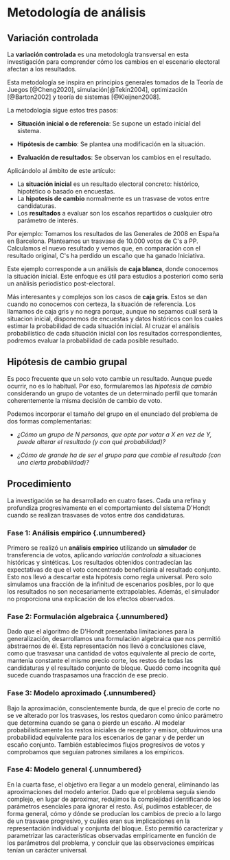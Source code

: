 # Metodología de análisis

## Variación controlada

La **variación controlada** es una metodología
transversal en esta investigación
para comprender cómo los cambios en el escenario electoral
afectan a los resultados.

Esta metodología se inspira en principios generales tomados de
la Teoría de Juegos [@Cheng2020],
simulación[@Tekin2004],
optimización [@Barton2002] y
teoría de sistemas [@Kleijnen2008].

La metodologia sigue estos tres pasos:

- **Situación inicial o de referencia**:
  Se supone un estado inicial del sistema.

- **Hipótesis de cambio**:
  Se plantea una modificación en la situación.

- **Evaluación de resultados**:
  Se observan los cambios en el resultado.

Aplicándolo al ámbito de este artículo:

- La **situación inicial** es un resultado electoral concreto: histórico, hipotético o basado en encuestas.
- La **hipotesis de cambio** normalmente es un trasvase de votos entre candidaturas.
- Los **resultados** a evaluar son los escaños repartidos o cualquier otro parámetro de interés.

Por ejemplo:
Tomamos los resultados de las Generales de 2008 en España en Barcelona.
Planteamos un trasvase de 10.000 votos de C's a PP.
Calculamos el nuevo resultado
y vemos que, en comparación con el resultado original,
C's ha perdido un escaño que ha ganado Iniciativa.

Este ejemplo corresponde a un análisis de **caja blanca**,
donde conocemos la situación inicial.
Este enfoque es útil para estudios a posteriori como sería
un anàlisis periodístico post-electoral.

Más interesantes y complejos son los casos de **caja gris**.
Estos se dan cuando no conocemos con certeza,
la situación de referencia.
Los llamamos de caja gris y no negra porque,
aunque no sepamos cuál será la situacion inicial,
disponemos de encuestas y datos históricos con los cuales
estimar la probabilidad de cada situación inicial.
Al cruzar el análisis probabilístico de cada situación inicial
con los resultados correspondientes,
podremos evaluar la probabilidad de cada posible resultado.

## Hipótesis de cambio grupal

Es poco frecuente que un solo voto cambie un resultado.
Aunque puede ocurrir, no es lo habitual.
Por eso, formularemos las _hipotesis de cambio_
considerando un grupo de votantes de un determinado perfil
que tomarán coherentemente la misma decisión de cambio de voto.

Podemos incorporar el tamaño del grupo
en el enunciado del problema
de dos formas complementarias:

- _¿Cómo un grupo de N personas, que
opte por votar a X en vez de Y, puede alterar el resultado
(y con qué probabilidad)?_

- _¿Cómo de grande ha de ser el grupo
para que cambie el resultado (con una cierta probabilidad)?_


## Procedimiento

La investigación se ha desarrollado en cuatro fases.
Cada una refina y profundiza progresivamente
en el comportamiento del sistema D'Hondt
cuando se realizan trasvases de votos entre dos candidaturas.

### Fase 1: Análisis empírico {.unnumbered}

Primero se realizó un **análisis empírico**
utilizando un **simulador** de transferencia de votos,
aplicando _variación controlada_
a situaciones históricas y sintéticas.
Los resultados obtenidos contradecían las expectativas
de que el voto concentrado beneficiaría al resultado conjunto.
Esto nos llevó a descartar esta hipótesis como regla universal.
Pero solo simulamos una fracción de la infinitud de escenarios posibles,
por lo que los resultados no son necesariamente extrapolables.
Además, el simulador no proporciona una explicación de los efectos observados.

### Fase 2: Formulación algebraica {.unnumbered}

Dado que el algoritmo de D'Hondt
presentaba limitaciones para la generalización,
desarrollamos una formulación algebraica
que nos permitió abstraernos de él.
Esta representación nos llevó a conclusiones clave, 
como que trasvasar una cantidad de votos
equivalente al precio de corte,
mantenia constante el mismo precio corte,
los restos de todas las candidaturas
y el resultado conjunto de bloque.
Quedó como incognita qué sucede cuando traspasamos
una fracción de ese precio.

### Fase 3: Modelo aproximado {.unnumbered}

Bajo la aproximación, conscientemente burda, de que
el precio de corte no se ve alterado por los trasvases,
los restos quedaron como único parámetro
que determina cuando se gana o pierde un escaño.
Al modelar probabilísticamente los restos iniciales de receptor y emisor,
obtuvimos una probabilidad equivalente
para los escenarios de ganar y de perder un escaño conjunto.
También establecimos flujos progresivos de votos
y comprobamos que seguían patrones similares a los empíricos.

### Fase 4: Modelo general {.unnumbered}

En la cuarta fase, el objetivo era llegar a un modelo general,
eliminando las aproximaciones del modelo anterior.
Dado que el problema seguía siendo complejo,
en lugar de aproximar, redujimos la complejidad
identificando los parámetros esenciales para ignorar el resto.
Así, pudimos establecer, de forma general,
cómo y dónde se producían los cambios de precio
a lo largo de un trasvase progresivo,
y cuáles eran sus implicaciones en la representación individual y conjunta del bloque.
Esto permitió caracterizar y parametrizar las características
observadas empíricamente en función de los parámetros del problema,
y concluir que las observaciones empíricas tenían un carácter universal.




